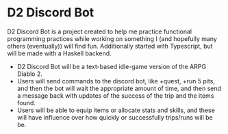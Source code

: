 # D2 Discord Bot

D2 Discord Bot is a project created to help me practice functional programming practices while working on something I (and hopefully many others (eventually)) will find fun. Additionally started with Typescript, but will be made with a Haskell backend.

-   D2 Discord Bot will be a text-based idle-game version of the ARPG Diablo 2.
-   Users will send commands to the discord bot, like +quest, +run 5 pits, and then the bot will wait the appropriate amount of time, and then send a message back with updates of the success of the trip and the items found.
-   Users will be able to equip items or allocate stats and skills, and these will have influence over how quickly or successfully trips/runs will be be.
